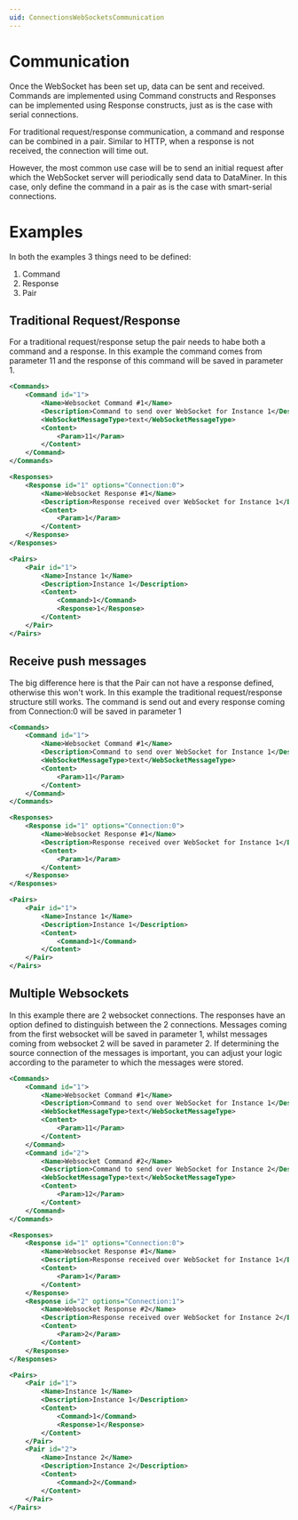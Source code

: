 ```yaml
---
uid: ConnectionsWebSocketsCommunication
---
```


# Communication

Once the WebSocket has been set up, data can be sent and received. Commands are implemented using Command constructs and Responses can be implemented using Response constructs, just as is the case with serial connections.

For traditional request/response communication, a command and response can be combined in a pair. Similar to HTTP, when a response is not received, the connection will time out.

However, the most common use case will be to send an initial request after which the WebSocket server will periodically send data to DataMiner. In this case, only define the command in a pair as is the case with smart-serial connections.

# Examples

In both the examples 3 things need to be defined:
1. Command
1. Response
1. Pair

## Traditional Request/Response

For a traditional request/response setup the pair needs to habe both a command and a response. In this example the command comes from parameter 11 and the response of this command will be saved in parameter 1.

```xml
<Commands>
	<Command id="1">
		<Name>Websocket Command #1</Name>
		<Description>Command to send over WebSocket for Instance 1</Description>
		<WebSocketMessageType>text</WebSocketMessageType>
		<Content>
			<Param>11</Param>
		</Content>
	</Command>
</Commands>

<Responses>
	<Response id="1" options="Connection:0">
		<Name>Websocket Response #1</Name>
		<Description>Response received over WebSocket for Instance 1</Description>
		<Content>
			<Param>1</Param>
		</Content>
	</Response>
</Responses>

<Pairs>
	<Pair id="1">
		<Name>Instance 1</Name>
		<Description>Instance 1</Description>
		<Content>
			<Command>1</Command>
			<Response>1</Response>
		</Content>
	</Pair>
</Pairs>
```

## Receive push messages

The big difference here is that the Pair can not have a response defined, otherwise this won't work. In this example the traditional request/response structure still works. The command is send out and every response coming from Connection:0 will be saved in parameter 1

```xml
<Commands>
	<Command id="1">
		<Name>Websocket Command #1</Name>
		<Description>Command to send over WebSocket for Instance 1</Description>
		<WebSocketMessageType>text</WebSocketMessageType>
		<Content>
			<Param>11</Param>
		</Content>
	</Command>
</Commands>

<Responses>
	<Response id="1" options="Connection:0">
		<Name>Websocket Response #1</Name>
		<Description>Response received over WebSocket for Instance 1</Description>
		<Content>
			<Param>1</Param>
		</Content>
	</Response>
</Responses>

<Pairs>
	<Pair id="1">
		<Name>Instance 1</Name>
		<Description>Instance 1</Description>
		<Content>
			<Command>1</Command>
		</Content>
	</Pair>
</Pairs>
```

## Multiple Websockets

In this example there are 2 websocket connections. The responses have an option defined to distinguish between the 2 connections. Messages coming from the first websocket will be saved in parameter 1, whilst messages coming from websocket 2 will be saved in parameter 2. If determining the source connection of the messages is important, you can adjust your logic according to the parameter to which the messages were stored.

```xml
<Commands>
	<Command id="1">
		<Name>Websocket Command #1</Name>
		<Description>Command to send over WebSocket for Instance 1</Description>
		<WebSocketMessageType>text</WebSocketMessageType>
		<Content>
			<Param>11</Param>
		</Content>
	</Command>
	<Command id="2">
		<Name>Websocket Command #2</Name>
		<Description>Command to send over WebSocket for Instance 2</Description>
		<WebSocketMessageType>text</WebSocketMessageType>
		<Content>
			<Param>12</Param>
		</Content>
	</Command>
</Commands>

<Responses>
	<Response id="1" options="Connection:0">
		<Name>Websocket Response #1</Name>
		<Description>Response received over WebSocket for Instance 1</Description>
		<Content>
			<Param>1</Param>
		</Content>
	</Response>
	<Response id="2" options="Connection:1">
		<Name>Websocket Response #2</Name>
		<Description>Response received over WebSocket for Instance 2</Description>
		<Content>
			<Param>2</Param>
		</Content>
	</Response>
</Responses>

<Pairs>
	<Pair id="1">
		<Name>Instance 1</Name>
		<Description>Instance 1</Description>
		<Content>
			<Command>1</Command>
			<Response>1</Response>
		</Content>
	</Pair>
	<Pair id="2">
		<Name>Instance 2</Name>
		<Description>Instance 2</Description>
		<Content>
			<Command>2</Command>
		</Content>
	</Pair>
</Pairs>
```
